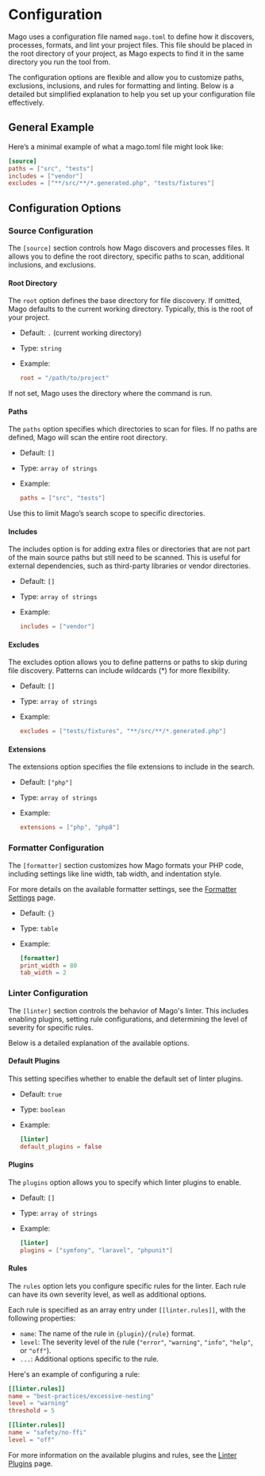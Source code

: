 # Configuration

Mago uses a configuration file named `mago.toml` to define how it discovers, processes, formats,
and lint your project files. This file should be placed in the root directory of your project,
as Mago expects to find it in the same directory you run the tool from.

The configuration options are flexible and allow you to customize paths, exclusions, inclusions,
and rules for formatting and linting.
Below is a detailed but simplified explanation to help you set up your configuration file effectively.

## General Example

Here’s a minimal example of what a mago.toml file might look like:

```toml
[source]
paths = ["src", "tests"]
includes = ["vendor"]
excludes = ["**/src/**/*.generated.php", "tests/fixtures"]
```

## Configuration Options

### Source Configuration

The `[source]` section controls how Mago discovers and processes files. It allows you to define the root directory,
specific paths to scan, additional inclusions, and exclusions.

#### Root Directory

The `root` option defines the base directory for file discovery. If omitted, Mago defaults to the current working directory.
Typically, this is the root of your project.

- Default: `.` (current working directory)
- Type: `string`
- Example:

  ```toml
  root = "/path/to/project"
  ```

If not set, Mago uses the directory where the command is run.

#### Paths

The `paths` option specifies which directories to scan for files. If no paths are defined, Mago will scan the entire root directory.

- Default: `[]`
- Type: `array of strings`
- Example:

  ```toml
  paths = ["src", "tests"]
  ```

Use this to limit Mago’s search scope to specific directories.

#### Includes

The includes option is for adding extra files or directories that are not part of the main source paths but still need to be scanned. This is useful for external dependencies, such as third-party libraries or vendor directories.

- Default: `[]`
- Type: `array of strings`
- Example:

  ```toml
  includes = ["vendor"]
  ```

#### Excludes

The excludes option allows you to define patterns or paths to skip during file discovery. Patterns can include wildcards (\*) for more flexibility.

- Default: `[]`
- Type: `array of strings`
- Example:

  ```toml
  excludes = ["tests/fixtures", "**/src/**/*.generated.php"]
  ```

#### Extensions

The extensions option specifies the file extensions to include in the search.

- Default: `["php"]`
- Type: `array of strings`
- Example:

  ```toml
  extensions = ["php", "php8"]
  ```

### Formatter Configuration

The `[formatter]` section customizes how Mago formats your PHP code, including settings like line width, tab width, and indentation style.

For more details on the available formatter settings, see the [Formatter Settings](/formatter/settings.md) page.

- Default: `{}`
- Type: `table`
- Example:

  ```toml
  [formatter]
  print_width = 80
  tab_width = 2
  ```

### Linter Configuration

The `[linter]` section controls the behavior of Mago's linter. This includes enabling plugins,
setting rule configurations, and determining the level of severity for specific rules.

Below is a detailed explanation of the available options.

#### Default Plugins

This setting specifies whether to enable the default set of linter plugins.

- Default: `true`
- Type: `boolean`
- Example:

  ```toml
  [linter]
  default_plugins = false
  ```

#### Plugins

The `plugins` option allows you to specify which linter plugins to enable.

- Default: `[]`
- Type: `array of strings`
- Example:

  ```toml
  [linter]
  plugins = ["symfony", "laravel", "phpunit"]
  ```

#### Rules

The `rules` option lets you configure specific rules for the linter. Each rule can have its own severity level, as well as additional options.

Each rule is specified as an array entry under `[[linter.rules]]`, with the following properties:

- `name`: The name of the rule in `{plugin}/{rule}` format.
- `level`: The severity level of the rule (`"error"`, `"warning"`, `"info"`, `"help"`, or `"off"`).
- `...`: Additional options specific to the rule.

Here's an example of configuring a rule:

```toml
[[linter.rules]]
name = "best-practices/excessive-nesting"
level = "warning"
threshold = 5

[[linter.rules]]
name = "safety/no-ffi"
level = "off"
```

For more information on the available plugins and rules, see the [Linter Plugins](/linter/plugins.md) page.
